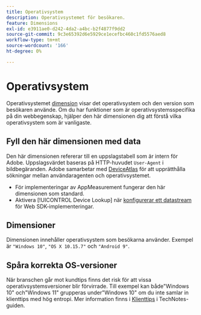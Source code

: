 ```yaml
---
title: Operativsystem
description: Operativsystemet för besökaren.
feature: Dimensions
exl-id: e3911ae0-d242-4da2-a4bc-b2f4877f9dd2
source-git-commit: 9c3e65392d6e5929ce1ecefbc460c1fd5576aed8
workflow-type: tm+mt
source-wordcount: '166'
ht-degree: 0%

---
```


# Operativsystem

Operativsystemet [dimension](overview.md) visar det operativsystem och den version som besökaren använde. Om du har funktioner som är operativsystemsspecifika på din webbegenskap, hjälper den här dimensionen dig att förstå vilka operativsystem som är vanligaste.

## Fyll den här dimensionen med data

Den här dimensionen refererar till en uppslagstabell som är intern för Adobe. Uppslagsvärdet baseras på HTTP-huvudet `User-Agent` i bildbegäranden. Adobe samarbetar med [DeviceAtlas](https://deviceatlas.com/) för att upprätthålla sökningar mellan användaragenten och operativsystemet.

* För implementeringar av AppMeasurement fungerar den här dimensionen som standard.
* Aktivera [!UICONTROL Device Lookup] när [konfigurerar ett datastream](https://experienceleague.adobe.com/docs/experience-platform/datastreams/configure.html) för Web SDK-implementeringar.

## Dimensioner

Dimensionen innehåller operativsystem som besökarna använder. Exempel är `"Windows 10"`, `"OS X 10.15.7"` och `"Android 9"`.

## Spåra korrekta OS-versioner

När branschen går mot kundtips finns det risk för att vissa operativsystemsversioner blir förvirrade. Till exempel kan både&quot;Windows 10&quot; och&quot;Windows 11&quot; grupperas under&quot;Windows 10&quot; om du inte samlar in klienttips med hög entropi. Mer information finns i [Klienttips](/help/technotes/client-hints.md) i TechNotes-guiden.
